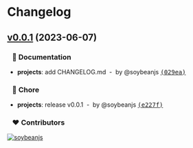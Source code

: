 # Changelog


## [v0.0.1](https://github.com/soybeanjs/changelog/compare/2681a2f0d5feedf38f5c1b4754202dca1976948d...v0.0.1) (2023-06-07)

### &nbsp;&nbsp;&nbsp;📖 Documentation

- **projects**: add CHANGELOG.md &nbsp;-&nbsp; by @soybeanjs [<samp>(029ea)</samp>](https://github.com/soybeanjs/changelog/commit/029eaa7)

### &nbsp;&nbsp;&nbsp;🏡 Chore

- **projects**: release v0.0.1 &nbsp;-&nbsp; by @soybeanjs [<samp>(e227f)</samp>](https://github.com/soybeanjs/changelog/commit/e227fd4)

### &nbsp;&nbsp;&nbsp;❤️ Contributors

[![soybeanjs](https://github.com/soybeanjs.png?size=48)](https://github.com/soybeanjs)&nbsp;&nbsp;

